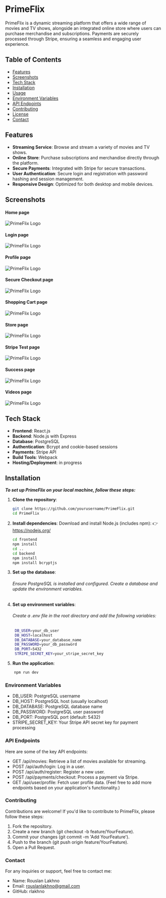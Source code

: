 # PrimeFlix

PrimeFlix is a dynamic streaming platform that offers a wide range of movies and TV shows, alongside an integrated online store where users can purchase merchandise and subscriptions. Payments are securely processed through Stripe, ensuring a seamless and engaging user experience.

## Table of Contents

- [Features](#features)
- [Screenshots](#screenshots)
- [Tech Stack](#tech-stack)
- [Installation](#installation)
- [Usage](#usage)
- [Environment Variables](#environment-variables)
- [API Endpoints](#api-endpoints)
- [Contributing](#contributing)
- [License](#license)
- [Contact](#contact)


## Features

- **Streaming Service**: Browse and stream a variety of movies and TV shows.
- **Online Store**: Purchase subscriptions and merchandise directly through the platform.
- **Secure Payments**: Integrated with Stripe for secure transactions.
- **User Authentication**: Secure login and registration with password hashing and session management.
- **Responsive Design**: Optimized for both desktop and mobile devices.

## Screenshots
#### Home page
![PrimeFlix Logo](https://github.com/rlakhno/PrimeFlix/blob/main/frontend/public/images/Readme/home-page.jpg)
#### Login page
![PrimeFlix Logo](https://github.com/rlakhno/PrimeFlix/blob/main/frontend/public/images/Readme/login-page.jpg)
#### Profile page
![PrimeFlix Logo](https://github.com/rlakhno/PrimeFlix/blob/main/frontend/public/images/Readme/profile-page.jpg)
#### Secure Checkout page
![PrimeFlix Logo](https://github.com/rlakhno/PrimeFlix/blob/main/frontend/public/images/Readme/secure-checkout-page.jpg)
#### Shopping Cart page
![PrimeFlix Logo](https://github.com/rlakhno/PrimeFlix/blob/main/frontend/public/images/Readme/shopping-cart-page.jpg)
#### Store page
![PrimeFlix Logo](https://github.com/rlakhno/PrimeFlix/blob/main/frontend/public/images/Readme/store-page.jpg)
#### Stripe Test page
![PrimeFlix Logo](https://github.com/rlakhno/PrimeFlix/blob/main/frontend/public/images/Readme/stripe-test-page.jpg)
#### Success page
![PrimeFlix Logo](https://github.com/rlakhno/PrimeFlix/blob/main/frontend/public/images/Readme/success-page.jpg)
#### Videos page
![PrimeFlix Logo](https://github.com/rlakhno/PrimeFlix/blob/main/frontend/public/images/Readme/videos-page.jpg)

## Tech Stack

- **Frontend**: React.js
- **Backend**: Node.js with Express
- **Database**: PostgreSQL
- **Authentication**: Bcrypt and cookie-based sessions
- **Payments**: Stripe API
- **Build Tools**: Webpack
- **Hosting/Deployment**: in progress

## Installation

***To set up PrimeFlix on your local machine, follow these steps:***

1. **Clone the repository**:
   ```bash
   git clone https://github.com/yourusername/PrimeFlix.git
   cd PrimeFlix

2. **Install dependencies**: Download and install Node.js (includes npm):
👉 https://nodejs.org/
   ```bash
   cd frontend
   npm install
   cd ..
   cd backend
   npm install
   npm install bcryptjs

3. **Set up the database**:

     ###### Ensure PostgreSQL is installed and configured. Create a database and update the environment variables.

4. **Set up environment variables**:

     ###### Create a .env file in the root directory and add the following variables:
   ```bash
    DB_USER=your_db_user
    DB_HOST=localhost
    DB_DATABASE=your_database_name
    DB_PASSWORD=your_db_password
    DB_PORT=5432
    STRIPE_SECRET_KEY=your_stripe_secret_key

5. **Run the application**:
```bash
    npm run dev

```
### Environment Variables
- DB_USER: PostgreSQL username
- DB_HOST: PostgreSQL host (usually localhost)
- DB_DATABASE: PostgreSQL database name
- DB_PASSWORD: PostgreSQL user password
- DB_PORT: PostgreSQL port (default: 5432)
- STRIPE_SECRET_KEY: Your Stripe API secret key for payment processing

### API Endpoints
Here are some of the key API endpoints:

- GET /api/movies: Retrieve a list of movies available for streaming.
- POST /api/auth/login: Log in a user.
- POST /api/auth/register: Register a new user.
- POST /api/payments/checkout: Process a payment via Stripe.
- GET /api/user/profile: Fetch user profile data.
(Feel free to add more endpoints based on your application's functionality.)

### Contributing
Contributions are welcome! If you'd like to contribute to PrimeFlix, please follow these steps:

1. Fork the repository.
2. Create a new branch (git checkout -b feature/YourFeature).
3. Commit your changes (git commit -m 'Add YourFeature').
4. Push to the branch (git push origin feature/YourFeature).
5. Open a Pull Request.

### Contact
For any inquiries or support, feel free to contact me:

- Name: Rouslan Lakhno
- Email: rouslanlakhno@gmail.com
- GitHub: rlakhno












